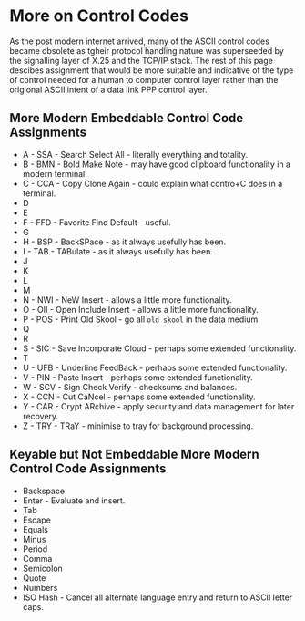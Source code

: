# More on Control Codes
As the post modern internet arrived, many of the ASCII control codes became obsolete as tgheir protocol handling nature was superseeded by the signalling layer of X.25 and the TCP/IP stack. The rest of this page descibes assignment that would be more suitable and indicative of the type of control needed for a human to computer control layer rather than the origional ASCII intent of a data link PPP control layer.

## More Modern Embeddable Control Code Assignments
* A - SSA - Search Select All - literally everything and totality.
* B - BMN - Bold Make Note - may have good clipboard functionality in a modern terminal.
* C - CCA - Copy Clone Again - could explain what contro+C does in a terminal.
* D
* E
* F - FFD - Favorite Find Default - useful.
* G 
* H - BSP - BackSPace - as it always usefully has been.
* I - TAB - TABulate - as it always usefully has been.
* J
* K
* L
* M
* N - NWI - NeW Insert - allows a little more functionality.
* O - OII - Open Include Insert - allows a little more functionality.
* P - POS - Print Old Skool - go all `old skool` in the data medium.
* Q
* R
* S - SIC - Save Incorporate Cloud - perhaps some extended functionality.
* T
* U - UFB - Underline FeedBack - perhaps some extended functionality.
* V - PIN - Paste Insert - perhaps some extended functionality.
* W - SCV - Sign Check Verify - checksums and balances.
* X - CCN - Cut CaNcel - perhaps some extended functionality.
* Y - CAR - Crypt ARchive - apply security and data management for later recovery.
* Z - TRY - TRaY - minimise to tray for background processing.

## Keyable but Not Embeddable More Modern Control Code Assignments
* Backspace
* Enter - Evaluate and insert.
* Tab
* Escape
* Equals
* Minus
* Period
* Comma
* Semicolon
* Quote
* Numbers
* ISO Hash - Cancel all alternate language entry and return to ASCII letter caps.